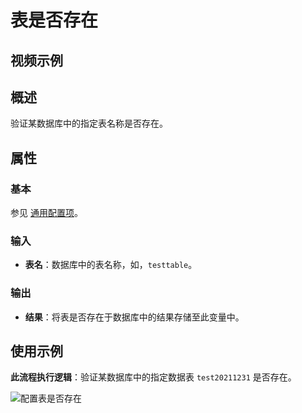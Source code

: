 # 表是否存在

## 视频示例

## 概述

验证某数据库中的指定表名称是否存在。

## 属性

### 基本

参见 [通用配置项](./../Appendix/CommonConfigurationItems.md)。

### 输入

- **表名**：数据库中的表名称，如，`testtable`。

### 输出

- **结果**：将表是否存在于数据库中的结果存储至此变量中。

## 使用示例

**此流程执行逻辑**：验证某数据库中的指定数据表 `test20211231` 是否存在。

![配置表是否存在](https://docimages.blob.core.chinacloudapi.cn/images/Activities/tableexists20211231.png)
